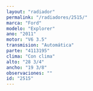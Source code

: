 ```yaml
---
layout: "radiador"
permalink: "/radiadores/2515/"
marca: "Ford"
modelo: "Explorer"
ano: "2011"
motor: "V6 3.5"
transmision: "Automática"
parte: "4113195"
clima: "Con clima"
alto: "28 3/4"
ancho: "19 3/8"
observaciones: ""
id: "2515"
---
```


